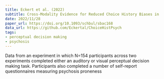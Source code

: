 ```yaml
---
title: Eckert et al. (2022)
subtitle: Cross-Modality Evidence for Reduced Choice History Biases in Psychosis-Prone Individuals
date: 2022/11/28
paper_url: https://doi.org/10.1093/schbul/sbac168
data_url: https://github.com/Eckertal/ChoiceHistPsych
tags:
- perceptual decision making
- psychosis
---
```


Data from an experiment in which N=154 participants across two experiments completed either an auditory or visual perceptual decision making task. Participants also completed a number of self-report questionnaires measuring psychosis proneness 
